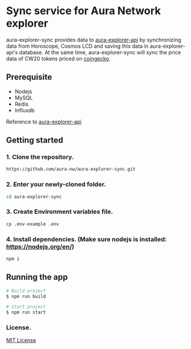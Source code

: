 # Sync service for Aura Network explorer
aura-explorer-sync provides data to [aura-explorer-api](https://github.com/aura-nw/aura-explorer-api) by synchronizing data from Horoscope, Cosmos LCD and saving this data in aura-explorer-api's database. At the same time, aura-explorer-sync will sync the price data of CW20 tokens priced on [coingecko](https://www.coingecko.com/en/api/documentation).

## Prerequisite
- Nodejs
- MySQL
- Redis
- Influxdb

Reference to [aura-explorer-api](https://github.com/aura-nw/aura-explorer-api)
## Getting started
### 1. Clone the repository.
```bash
https://github.com/aura-nw/aura-explorer-sync.git
```
### 2. Enter your newly-cloned folder.
```bash
cd aura-explorer-sync
```
### 3. Create Environment variables file.
```bash
cp .env-example .env
```
### 4. Install dependencies. (Make sure nodejs is installed: https://nodejs.org/en/)
```bash
npm i
```
## Running the app
```bash
# Build project
$ npm run build

# Start project
$ npm run start
```
### License.
[MIT License](./LICENSE)